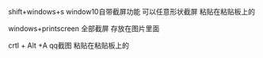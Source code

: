 shift+windows+s window10自带截屏功能 可以任意形状截屏 粘贴在粘贴板上的

windows+printscreen 全部截屏 存放在图片里面

crtl + Alt +A qq截图 粘贴在粘贴板上的

